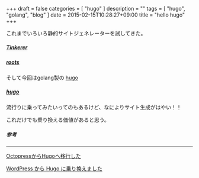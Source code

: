 +++
draft = false
categories = [ "hugo" ]
description = ""
tags = [ "hugo", "golang", "blog" ]
date = 2015-02-15T10:28:27+09:00
title = "hello hugo"
+++

これまでいろいろ静的サイトジェネレーターを試してきた。

##### [Tinkerer](http://tinkerer.me)
##### [roots](http://roots.cx)

そして今回はgolang製の [hugo](http://gohugo.io)

##### [hugo](http://gohugo.io)

流行りに乗ってみたいってのもあるけど、なによりサイト生成がはやい！！

これだけでも乗り換える価値があると思う。

##### 参考

- - -

[OctopressからHugoへ移行した](http://deeeet.com/writing/2014/12/25/hugo/)

[WordPress から Hugo に乗り換えました](http://rakuishi.com/archives/wordpress-to-hugo/)

